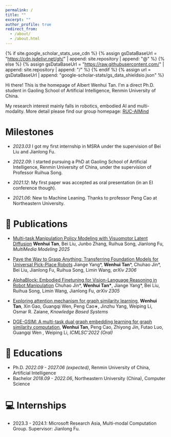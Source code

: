 ```yaml
---
permalink: /
title: ""
excerpt: ""
author_profile: true
redirect_from: 
  - /about/
  - /about.html
---
```


{% if site.google_scholar_stats_use_cdn %}
{% assign gsDataBaseUrl = "https://cdn.jsdelivr.net/gh/" | append: site.repository | append: "@" %}
{% else %}
{% assign gsDataBaseUrl = "https://raw.githubusercontent.com/" | append: site.repository | append: "/" %}
{% endif %}
{% assign url = gsDataBaseUrl | append: "google-scholar-stats/gs_data_shieldsio.json" %}

<span class='anchor' id='about-me'></span>

Hi there! This is the homepage of Albert Wenhui Tan. I'm a direct Ph.D. student in Gaoling School of Artificial Intelligence, Renmin University of China.

My research interest mainly falls in robotics, embodied AI and multi-modality. More detail please find our group homepage: [RUC-AIMind](https://ruc-aimind.github.io/)

# Milestones
- *2023.03* I got my first internship in MSRA under the supervision of Bei Liu and Jianlong Fu.

- *2022.09*: I started pursuing a PhD at Gaoling School of Artificial Intelligence, Renmin University of China, under the supervision of Professor Ruihua Song.

- *2021.12*: My first paper was accepted as oral presentation (in an EI conference though).

- *2021.06*: New to Machine Leaning. Thanks to professor Peng Cao at Northeastern University.

# 📝 Publications 

- [Multi-task Manipulation Policy Modeling with Visuomotor Latent Diffusion](https://arxiv.org/abs/2403.07312) **Wenhui Tan**, Bei Liu, Junbo Zhang, Ruihua Song, Jianlong Fu, *MultiMedia Modeling 2025*

- [Pave the Way to Grasp Anything: Transferring Foundation Models for Universal Pick-Place Robots](https://arxiv.org/abs/2306.05716) Jiange Yang\*, **Wenhui Tan**\*, Chuhao Jin\*, Bei Liu, Jianlong Fu, Ruihua Song, Limin Wang, *arXiv 2306*

- [AlphaBlock: Embodied Finetuning for Vision-Language Reasoning in Robot Manipulation](https://arxiv.org/abs/2305.18898) Chuhao Jin\*, **Wenhui Tan\***, Jiange Yang\*, Bei Liu, Ruihua Song, Limin Wang, Jianlong Fu, *arXiv 2305*

- [Exploring attention mechanism for graph similarity learning](https://www.sciencedirect.com/science/article/abs/pii/S0950705123004896), **Wenhui Tan**, Xin Gao, Guangqi Wen, Peng Cao∗, Jinzhu Yang, Weiping Li, Osmar R. Zaiane, *Knowledge Based Systems*

- [DGE-GSIM: A multi-task dual graph embedding learning for graph similarity computation](https://dl.acm.org/doi/abs/10.1145/3523150.3523157), **Wenhui Tan**, Peng Cao, Zhiyong Jin, Futao Luo, Guangqi Wen , Weiping Li, *ICMLSC'2022 (Oral)*

[//]: # (# 🎖 Honors and Awards)

[//]: # (- *2021.10* Lorem ipsum dolor sit amet, consectetur adipiscing elit. Vivamus ornare aliquet ipsum, ac tempus justo dapibus sit amet. )

[//]: # (- *2021.09* Lorem ipsum dolor sit amet, consectetur adipiscing elit. Vivamus ornare aliquet ipsum, ac tempus justo dapibus sit amet. )

# 📖 Educations
- Ph.D. *2022.09 - 2027.06 (expected)*, Renmin University of China, Artificial Intelligence
- Bachelor *2018.09 - 2022.06*, Northeastern University (China), Computer Science

[//]: # (# 💬 Invited Talks)

[//]: # (- *2021.06*, Lorem ipsum dolor sit amet, consectetur adipiscing elit. Vivamus ornare aliquet ipsum, ac tempus justo dapibus sit amet. )

[//]: # (- *2021.03*, Lorem ipsum dolor sit amet, consectetur adipiscing elit. Vivamus ornare aliquet ipsum, ac tempus justo dapibus sit amet.  \| [\[video\]]&#40;https://github.com/&#41;)

[//]: # ()
# 💻 Internships
- 2023.3 - 2024.1: Microsoft Research Asia, Multi-modal Computation Group. Supervisor: Jianlong Fu.


